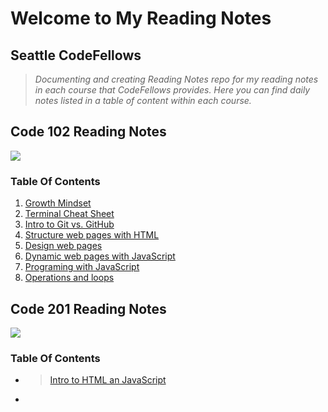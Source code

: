 # Welcome to My Reading Notes

## Seattle CodeFellows

>*Documenting and creating Reading Notes repo for my reading notes in each course that CodeFellows provides.  Here you can find daily notes listed in a table of content within each course.*

## Code 102 Reading Notes

![](https://get.pxhere.com/photo/man-thinking-ideas-brain-think-thinking-icon-questions-thinking-bubble-reflects-person-thinking-dream-books-reading-a-book-read-icon-to-write-study-library-reading-kids-reading-magazine-reading-newspaper-learning-cartoon-character-idea-blue-standing-human-behavior-shoulder-communication-conversation-line-joint-arm-font-hand-job-business-illustration-brand-graphic-design-thumb-1439979.jpg)

### Table Of Contents

1. [Growth Mindset](Day1.md)
2. [Terminal Cheat Sheet](Day2.md)
3. [Intro to Git vs. GitHub](Day3.md)
4. [Structure web pages with HTML](Day4.md)
5. [Design web pages](Day6.md)
6. [Dynamic web pages with JavaScript](Day6.md)
7. [Programing with JavaScript](Day7.md)
8. [Operations and loops](Day8.md)

## Code 201 Reading Notes

![](https://get.pxhere.com/photo/book-reading-reading-a-book-cover-book-book-icon-books-isolated-books-stacked-library-bookshelves-old-books-pointing-man-full-up-body-isolated-length-people-finger-casual-boy-blue-background-brunette-caucasian-choice-choosing-confident-dude-fashion-guy-jeans-look-male-person-presenting-relaxed-seated-selecting-shirt-showing-sitting-cartoon-character-idea-design-yellow-standing-human-behavior-cartoon-line-arm-hand-clip-art-conversation-font-angle-illustration-graphics-communication-1439039.jpg)

### Table Of Contents

- >[Intro to HTML an JavaScript](class-01.md) 
- >